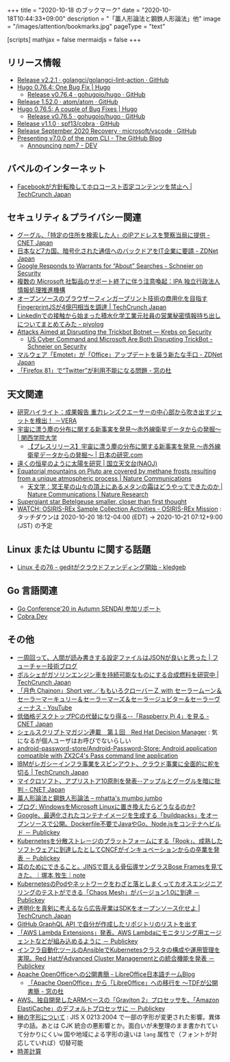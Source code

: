 +++
title = "2020-10-18 のブックマーク"
date =  "2020-10-18T10:44:33+09:00"
description = "「藁人形論法と鋼鉄人形論法」他"
image = "/images/attention/bookmarks.jpg"
pageType = "text"

[scripts]
  mathjax = false
  mermaidjs = false
+++

## リリース情報

- [Release v2.2.1 · golangci/golangci-lint-action · GitHub](https://github.com/golangci/golangci-lint-action/releases/tag/v2.2.1)
- [Hugo 0.76.4: One Bug Fix | Hugo](https://gohugo.io/news/0.76.4-relnotes/)
    - [Release v0.76.4 · gohugoio/hugo · GitHub](https://github.com/gohugoio/hugo/releases/tag/v0.76.4)
- [Release 1.52.0 · atom/atom · GitHub](https://github.com/atom/atom/releases/tag/v1.52.0)
- [Hugo 0.76.5: A couple of Bug Fixes | Hugo](https://gohugo.io/news/0.76.5-relnotes/)
    - [Release v0.76.5 · gohugoio/hugo · GitHub](https://github.com/gohugoio/hugo/releases/tag/v0.76.5)
- [Release v1.1.0 · spf13/cobra · GitHub](https://github.com/spf13/cobra/releases/tag/v1.1.0)
- [Release September 2020 Recovery · microsoft/vscode · GitHub](https://github.com/microsoft/vscode/releases/tag/1.50.1)
- [Presenting v7.0.0 of the npm CLI - The GitHub Blog](https://github.blog/2020-10-13-presenting-v7-0-0-of-the-npm-cli/)
    - [Announcing npm7 - DEV](https://dev.to/ruyadorno/announcing-npm7-16j0)

## バベルのインターネット

- [Facebookが方針転換してホロコースト否定コンテンツを禁止へ  |  TechCrunch Japan](https://techcrunch.com/2020/10/12/facebook-in-a-reversal-will-now-ban-holocaust-denial-content-under-its-hate-speech-policy/)

## セキュリティ＆プライバシー関連

- [グーグル、「特定の住所を検索した人」のIPアドレスを警察当局に提供 - CNET Japan](https://japan.cnet.com/article/35160697/)
- [日本など7カ国、暗号化された通信へのバックドアをIT企業に要請 - ZDNet Japan](https://japan.zdnet.com/article/35160775/)
- [Google Responds to Warrants for “About” Searches - Schneier on Security](https://www.schneier.com/blog/archives/2020/10/google-responds-to-warrants-for-about-searches.html)
- [複数の Microsoft 社製品のサポート終了に伴う注意喚起：IPA 独立行政法人 情報処理推進機構](https://www.ipa.go.jp/security/announce/win7_eos.html)
- [オープンソースのブラウザーフィンガープリント技術の商用化を目指すFingerprintJSが4億円相当を調達  |  TechCrunch Japan](https://techcrunch.com/2020/10/13/commercializing-the-open-source-fingerprintjs-browser-fingerprinting-tech-nabs-chicago-entrepreneur-4m/)
- [LinkedInでの接触から始まった積水化学工業元社員の営業秘密情報持ち出しについてまとめてみた - piyolog](https://piyolog.hatenadiary.jp/entry/2020/10/15/180000)
- [Attacks Aimed at Disrupting the Trickbot Botnet —  Krebs on Security](https://krebsonsecurity.com/2020/10/attacks-aimed-at-disrupting-the-trickbot-botnet/)
    - [US Cyber Command and Microsoft Are Both Disrupting TrickBot - Schneier on Security](https://www.schneier.com/blog/archives/2020/10/us-cyber-command-and-microsoft-are-both-disrupting-trickbot.html)
- [マルウェア「Emotet」が「Office」アップデートを装う新たな手口 - ZDNet Japan](https://japan.zdnet.com/article/35161046/)
- [「Firefox 81」で“Twitter”が利用不能になる問題 - 窓の杜](https://forest.watch.impress.co.jp/docs/news/1282734.html)

## 天文関連

- [研究ハイライト：成果報告 重力レンズクエーサーの中心部から吹き出すジェットを検出！ －VERA](https://www.miz.nao.ac.jp/veraserver/hilight/2020_hada.html)
- [宇宙に漂う塵の分布に関する新事実を発見～赤外線衛星データからの発掘～ | 関西学院大学](https://www.kwansei.ac.jp/news/detail/4189)
    - [【プレスリリース】宇宙に漂う塵の分布に関する新事実を発見 ～赤外線衛星データからの発掘～ | 日本の研究.com](https://research-er.jp/articles/view/92877)
- [遠くの恒星のように太陽を研究 | 国立天文台(NAOJ)](https://www.nao.ac.jp/news/science/2020/20201009-sso.html)
- [Equatorial mountains on Pluto are covered by methane frosts resulting from a unique atmospheric process | Nature Communications](https://www.nature.com/articles/s41467-020-18845-3?error=cookies_not_supported&code=6e7d6148-a71d-40fa-8d42-2ceb63364b9e)
    - [天文学：冥王星の山々の頂上にあるメタンの霜はどうやってできたのか | Nature Communications | Nature Research](https://www.natureasia.com/ja-jp/ncomms/pr-highlights/13475)
- [Supergiant star Betelgeuse smaller, closer than first thought](https://phys.org/news/2020-10-supergiant-star-betelgeuse-smaller-closer.html)
- [WATCH: OSIRIS-REx Sample Collection Activities - OSIRIS-REx Mission](https://www.asteroidmission.org/?latest-news=watch-osiris-rex-sample-collection-activities) : タッチダウンは 2020-10-20 18:12-04:00 (EDT) → 2020-10-21 07:12+9:00 (JST) の予定

## Linux または Ubuntu に関する話題

- [Linux その76 - geditがクラウドファンディング開始 - kledgeb](https://kledgeb.blogspot.com/2020/10/linux-76-gedit.html)

## Go 言語関連

- [Go Conference'20 in Autumn SENDAI 参加リポート](https://zenn.dev/ikeo/articles/368e17e2f788d311e954)
- [Cobra.Dev](https://cobra.dev/)

## その他

- [一周回って、人間が読み書きする設定ファイルはJSONが良いと思った | フューチャー技術ブログ](https://future-architect.github.io/articles/20191001/index.html)
- [ポルシェがガソリンエンジン車を持続可能なものにする合成燃料を研究中  |  TechCrunch Japan](https://techcrunch.com/2020/10/09/porsche-is-researching-synthetic-fuels-to-make-gas-powered-cars-sustainable/)
- [「月色 Chainon」Short ver.／ももいろクローバーＺ with セーラームーン＆セーラーマーキュリー＆セーラーマーズ＆セーラージュピター＆セーラーヴィーナス - YouTube](https://www.youtube.com/watch?v=x3EzWzCH9LU)
- [低価格デスクトップPCの代替になり得る--「Raspberry Pi 4」を見る - CNET Japan](https://japan.cnet.com/article/35160737/)
- [シェルスクリプトマガジン連載　第１回　Red Hat Decision Manager](https://www.redhat.com/ja/engage/shell-script-magazine-vol-s-202007271119) : 気になるが個人ユーザはお呼びでないらしい
- [android-password-store/Android-Password-Store: Android application compatible with ZX2C4's Pass command line application](https://github.com/android-password-store/Android-Password-Store)
- [IBMがレガシーインフラ事業をスピンアウト、クラウド事業に全面的に舵を切る  |  TechCrunch Japan](https://techcrunch.com/2020/10/08/as-ibm-spins-out-legacy-infrastructure-management-biz-ceo-goes-all-in-on-the-cloud/)
- [マイクロソフト、アプリストア10原則を発表--アップルとグーグルを暗に批判 - CNET Japan](https://japan.cnet.com/article/35160695/)
- [藁人形論法と鋼鉄人形論法 – mhatta's mumbo jumbo](https://www.mhatta.org/wp/2020/10/11/straw-man-and-steel-man/)
- [ブログ: WindowsをMicrosoft Linuxに置き換えたらどうなるのか?](https://okuranagaimo.blogspot.com/2020/10/windowsmicrosoftlinux.html)
- [Google、最適化されたコンテナイメージを生成する「buildpacks」をオープンソースで公開。Dockerfile不要でJavaやGo、Node.jsをコンテナへビルド － Publickey](https://www.publickey1.jp/blog/20/googlebuildpacksdockerfilejavagonodejs.html)
- [Kubernetesを分散ストレージのプラットフォームにする「Rook」、成熟したソフトウェアに到達したとしてCNCFがインキュベーションからの卒業を発表 － Publickey](https://www.publickey1.jp/blog/20/kubernetesrookcncf.html)
- [耳のためにできること。JINSで買える骨伝導サングラスBose Framesを見てきた。｜塚本 牧生｜note](https://note.com/tsukamoto/n/n9b20cd660e74)
- [KubernetesのPodやネットワークをわざと落としまくってカオスエンジニアリングのテストができる「Chaos Mesh」がバージョン1.0に到達 － Publickey](https://www.publickey1.jp/blog/20/kubernetespodchaos_mesh10.html)
- [透明化を真剣に考えるなら広告産業はSDKをオープンソース化せよ  |  TechCrunch Japan](https://techcrunch.com/2020/10/12/if-the-ad-industry-is-serious-about-transparency-lets-open-source-our-sdks/)
- [GitHub GraphQL API で自分が作成したリポジトリのリストを出す](https://zenn.dev/sogaoh/articles/2019_05_22_07_27-from-qrunch)
- [「AWS Lambda Extensions」発表。AWS Lambdaにモニタリング用エージェントなどが組み込めるように － Publickey](https://www.publickey1.jp/blog/20/aws_lambda_extensions.html)
- [インフラ自動化ツールのAnsibleでKubernetesクラスタの構成や運用管理を実現。Red HatがAdvanced Cluster Managementとの統合機能を発表 － Publickey](https://www.publickey1.jp/blog/20/ansiblekubernetesred_hatadvanced_cluster_management.html)
- [Apache OpenOfficeへの公開書簡 - LibreOffice日本語チームBlog](https://ja.blog.documentfoundation.org/2020/10/13/open-letter-to-apache-openoffice/)
    - [「Apache OpenOffice」から「LibreOffice」への移行を ～TDFが公開書簡 - 窓の杜](https://forest.watch.impress.co.jp/docs/news/1283097.html)
- [AWS、独自開発したARMベースの「Graviton 2」プロセッサを、「Amazon ElastiCache」のデフォルトプロセッサに － Publickey](https://www.publickey1.jp/blog/20/awsarmgraviton_2amazon_elasticache.html)
- [榊の字形について](https://zenn.dev/komatsuh/articles/bb8289efe30325ea8338) : JIS X 0213:2004 で一部の字形が変更された影響。異体字の話。あとは CJK 統合の悪影響とか。面白いが未整理のまま書かれていて分かりにくい`w` 国や地域による字形の違いは `lang` 属性で（フォントが対応していれば）切替可能
- [時差計算](https://www.jisakeisan.com/)
